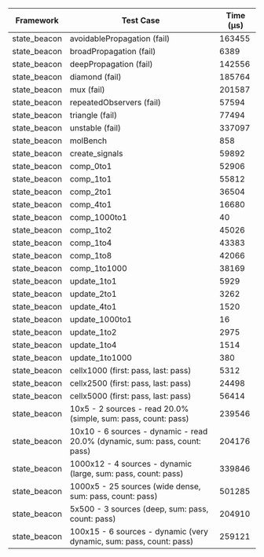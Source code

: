 | Framework | Test Case | Time (μs) |
| --- | --- | --- |
| state_beacon | avoidablePropagation (fail) | 163455 |
| state_beacon | broadPropagation (fail) | 6389 |
| state_beacon | deepPropagation (fail) | 142556 |
| state_beacon | diamond (fail) | 185764 |
| state_beacon | mux (fail) | 201587 |
| state_beacon | repeatedObservers (fail) | 57594 |
| state_beacon | triangle (fail) | 77494 |
| state_beacon | unstable (fail) | 337097 |
| state_beacon | molBench | 858 |
| state_beacon | create_signals | 59892 |
| state_beacon | comp_0to1 | 52906 |
| state_beacon | comp_1to1 | 55812 |
| state_beacon | comp_2to1 | 36504 |
| state_beacon | comp_4to1 | 16680 |
| state_beacon | comp_1000to1 | 40 |
| state_beacon | comp_1to2 | 45026 |
| state_beacon | comp_1to4 | 43383 |
| state_beacon | comp_1to8 | 42066 |
| state_beacon | comp_1to1000 | 38169 |
| state_beacon | update_1to1 | 5929 |
| state_beacon | update_2to1 | 3262 |
| state_beacon | update_4to1 | 1520 |
| state_beacon | update_1000to1 | 16 |
| state_beacon | update_1to2 | 2975 |
| state_beacon | update_1to4 | 1514 |
| state_beacon | update_1to1000 | 380 |
| state_beacon | cellx1000 (first: pass, last: pass) | 5312 |
| state_beacon | cellx2500 (first: pass, last: pass) | 24498 |
| state_beacon | cellx5000 (first: pass, last: pass) | 56414 |
| state_beacon | 10x5 - 2 sources - read 20.0% (simple, sum: pass, count: pass) | 239546 |
| state_beacon | 10x10 - 6 sources - dynamic - read 20.0% (dynamic, sum: pass, count: pass) | 204176 |
| state_beacon | 1000x12 - 4 sources - dynamic (large, sum: pass, count: pass) | 339846 |
| state_beacon | 1000x5 - 25 sources (wide dense, sum: pass, count: pass) | 501285 |
| state_beacon | 5x500 - 3 sources (deep, sum: pass, count: pass) | 204910 |
| state_beacon | 100x15 - 6 sources - dynamic (very dynamic, sum: pass, count: pass) | 259121 |
